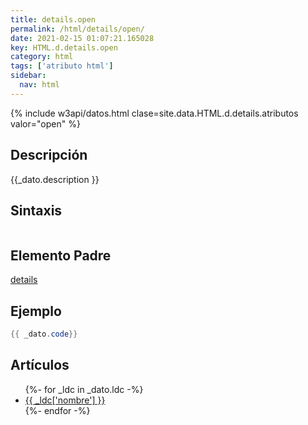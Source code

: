 ```yaml
---
title: details.open
permalink: /html/details/open/
date: 2021-02-15 01:07:21.165028
key: HTML.d.details.open
category: html
tags: ['atributo html']
sidebar: 
  nav: html
---
```


{% include w3api/datos.html clase=site.data.HTML.d.details.atributos valor="open" %}

## Descripción
{{_dato.description }}

## Sintaxis
~~~html
~~~

## Elemento Padre
[details](/html/details/)

## Ejemplo
~~~java
{{ _dato.code}}
~~~

## Artículos
<ul>
{%- for _ldc in _dato.ldc -%}
   <li>
       <a href="{{_ldc['url'] }}">{{ _ldc['nombre'] }}</a>
   </li>
{%- endfor -%}
</ul>
